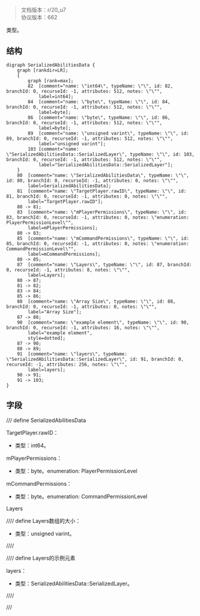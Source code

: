 # <!-- md:samp SerializedAbilitiesData -->

> 文档版本：r/20_u7<br/>协议版本：662

<!-- md:samp SerializedAbilitiesData -->类型。

## 结构

```viz
digraph SerializedAbilitiesData {
	graph [rankdir=LR];
	{
		graph [rank=max];
		82	[comment="name: \"int64\", typeName: \"\", id: 82, branchId: 0, recurseId: -1, attributes: 512, notes: \"\"",
			label=int64];
		84	[comment="name: \"byte\", typeName: \"\", id: 84, branchId: 0, recurseId: -1, attributes: 512, notes: \"\"",
			label=byte];
		86	[comment="name: \"byte\", typeName: \"\", id: 86, branchId: 0, recurseId: -1, attributes: 512, notes: \"\"",
			label=byte];
		89	[comment="name: \"unsigned varint\", typeName: \"\", id: 89, branchId: 0, recurseId: -1, attributes: 512, notes: \"\"",
			label="unsigned varint"];
		103	[comment="name: \"SerializedAbilitiesData::SerializedLayer\", typeName: \"\", id: 103, branchId: 0, recurseId: -1, attributes: 512, notes: \"\"",
			label="SerializedAbilitiesData::SerializedLayer"];
	}
	80	[comment="name: \"SerializedAbilitiesData\", typeName: \"\", id: 80, branchId: 0, recurseId: -1, attributes: 0, notes: \"\"",
		label=SerializedAbilitiesData];
	81	[comment="name: \"TargetPlayer.rawID\", typeName: \"\", id: 81, branchId: 0, recurseId: -1, attributes: 0, notes: \"\"",
		label="TargetPlayer.rawID"];
	80 -> 81;
	83	[comment="name: \"mPlayerPermissions\", typeName: \"\", id: 83, branchId: 0, recurseId: -1, attributes: 0, notes: \"enumeration: PlayerPermissionLevel\"",
		label=mPlayerPermissions];
	80 -> 83;
	85	[comment="name: \"mCommandPermissions\", typeName: \"\", id: 85, branchId: 0, recurseId: -1, attributes: 0, notes: \"enumeration: CommandPermissionLevel\"",
		label=mCommandPermissions];
	80 -> 85;
	87	[comment="name: \"Layers\", typeName: \"\", id: 87, branchId: 0, recurseId: -1, attributes: 8, notes: \"\"",
		label=Layers];
	80 -> 87;
	81 -> 82;
	83 -> 84;
	85 -> 86;
	88	[comment="name: \"Array Size\", typeName: \"\", id: 88, branchId: 0, recurseId: -1, attributes: 0, notes: \"\"",
		label="Array Size"];
	87 -> 88;
	90	[comment="name: \"example element\", typeName: \"\", id: 90, branchId: 0, recurseId: -1, attributes: 16, notes: \"\"",
		label="example element",
		style=dotted];
	87 -> 90;
	88 -> 89;
	91	[comment="name: \"layers\", typeName: \"SerializedAbilitiesData::SerializedLayer\", id: 91, branchId: 0, recurseId: -1, attributes: 256, notes: \"\"",
		label=layers];
	90 -> 91;
	91 -> 103;
}

```

## 字段

/// define
SerializedAbilitiesData

TargetPlayer.rawID：<!-- md:samp int64 -->

- 类型：int64。

mPlayerPermissions：<!-- md:samp byte -->

- 类型：byte。enumeration: PlayerPermissionLevel

mCommandPermissions：<!-- md:samp byte -->

- 类型：byte。enumeration: CommandPermissionLevel

Layers

//// define
Layers数组的大小：<!-- md:samp unsigned varint -->

- 类型：unsigned varint。


////


//// define
Layers的示例元素

layers：[<!-- md:samp SerializedAbilitiesData::SerializedLayer -->](../types/serializedabilitiesdata::serializedlayer.md)

- 类型：SerializedAbilitiesData::SerializedLayer。


////



///
